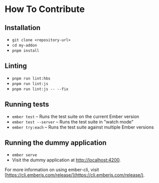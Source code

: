 # How To Contribute

## Installation

- `git clone <repository-url>`
- `cd my-addon`
- `pnpm install`

## Linting

- `pnpm run lint:hbs`
- `pnpm run lint:js`
- `pnpm run lint:js -- --fix`

## Running tests

- `ember test` – Runs the test suite on the current Ember version
- `ember test --server` – Runs the test suite in "watch mode"
- `ember try:each` – Runs the test suite against multiple Ember versions

## Running the dummy application

- `ember serve`
- Visit the dummy application at [http://localhost:4200](http://localhost:4200).

For more information on using ember-cli, visit [https://cli.emberjs.com/release/](https://cli.emberjs.com/release/).
